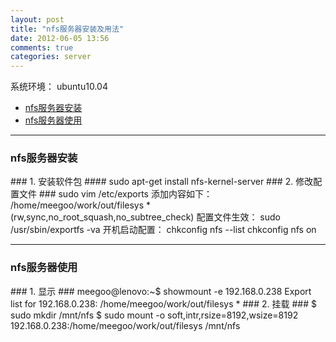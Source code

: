 ```yaml
---
layout: post
title: "nfs服务器安装及用法"
date: 2012-06-05 13:56
comments: true
categories: server
---
```


系统环境： ubuntu10.04

*    [nfs服务器安装](#install)
*    [nfs服务器使用](#usage)

<!---
################################################################################
-->
<hr />
<h3 id="install">nfs服务器安装</h3>
### 1. 安装软件包 ####
	sudo apt-get install nfs-kernel-server
### 2. 修改配置文件 ###
	sudo vim /etc/exports
添加内容如下：    
	/home/meegoo/work/out/filesys *(rw,sync,no_root_squash,no_subtree_check)
配置文件生效：   
	sudo /usr/sbin/exportfs -va
开机启动配置：    
	chkconfig nfs --list
	chkconfig nfs on

<!---
################################################################################
-->
<hr />
<h3 id="usage">nfs服务器使用</h3>
### 1. 显示 ###
	meegoo@lenovo:~$ showmount -e 192.168.0.238
	Export list for 192.168.0.238:
	/home/meegoo/work/out/filesys *
### 2. 挂载 ###
	$ sudo mkdir /mnt/nfs
	$ sudo mount -o soft,intr,rsize=8192,wsize=8192 192.168.0.238:/home/meegoo/work/out/filesys /mnt/nfs

